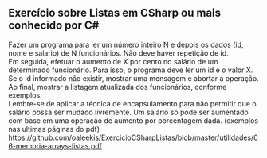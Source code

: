 ## Exercício sobre Listas em CSharp ou mais conhecido por C#

Fazer um programa para ler um número inteiro N e depois os dados (id, nome e salario) de
N funcionários. Não deve haver repetição de id. </br>
Em seguida, efetuar o aumento de X por cento no salário de um determinado funcionário.
Para isso, o programa deve ler um id e o valor X. Se o id informado não existir, mostrar uma
mensagem e abortar a operação. Ao final, mostrar a listagem atualizada dos funcionários,
conforme exemplos.</br>
Lembre-se de aplicar a técnica de encapsulamento para não permitir que o salário possa
ser mudado livremente. Um salário só pode ser aumentado com base em uma operação de
aumento por porcentagem dada.
(exemplos nas ultimas páginas do pdf) </br>
https://github.com/oaleekis/ExercicioCSharpListas/blob/master/utilidades/06-memoria-arrays-listas.pdf
